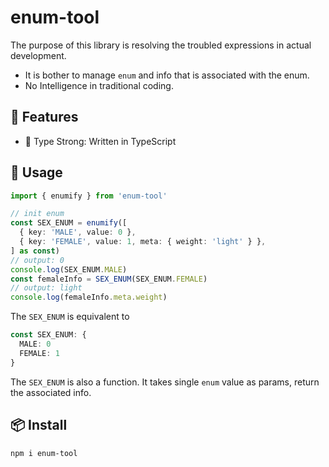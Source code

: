 # enum-tool
The purpose of this library is resolving the troubled expressions in actual development.
- It is bother to manage `enum` and info that is associated with the enum.
- No Intelligence in traditional coding.

## 🚀 Features
- 💪 Type Strong: Written in TypeScript

## 🦄 Usage
```ts
import { enumify } from 'enum-tool'

// init enum
const SEX_ENUM = enumify([
  { key: 'MALE', value: 0 },
  { key: 'FEMALE', value: 1, meta: { weight: 'light' } },
] as const)
// output: 0
console.log(SEX_ENUM.MALE)
const femaleInfo = SEX_ENUM(SEX_ENUM.FEMALE)
// output: light
console.log(femaleInfo.meta.weight)
```
The `SEX_ENUM` is equivalent to
```ts
const SEX_ENUM: {
  MALE: 0
  FEMALE: 1
}
```
The `SEX_ENUM` is also a function. It takes single `enum` value as params, return the associated info.

## 📦 Install
``` bash
npm i enum-tool
```